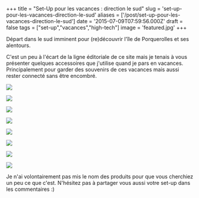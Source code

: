 +++
title = "Set-Up pour les vacances : direction le sud"
slug = 'set-up-pour-les-vacances-direction-le-sud'
aliases = ['/post/set-up-pour-les-vacances-direction-le-sud']
date = '2015-07-09T07:59:56.000Z'
draft = false
tags = ["set-up","vacances","high-tech"]
image = 'featured.jpg'
+++

Départ dans le sud imminent pour (re)découvrir l'île de Porquerolles et ses alentours.

C'est un peu à l'écart de la ligne éditoriale de ce site mais je tenais à vous présenter quelques accessoires que j'utilise quand je pars en vacances. Principalement pour garder des souvenirs de ces vacances mais aussi rester connecté sans être encombré.

![](VirbElite_HR_2.jpg)

![](coque-virb-elite.jpg)

![](perche.jpg)

![](poignet-camera.jpg)

![](anker-mp141.jpg)

![](muvi-x-lapse.jpg)

![](Lenovo-Yoga2-Tablet-10-blk-Angle1.png)

![](archos_50diamond-large_03.png)

Je n'ai volontairement pas mis le nom des produits pour que vous cherchiez un peu ce que c'est. N'hésitez pas à partager vous aussi votre set-up dans les commentaires :)
